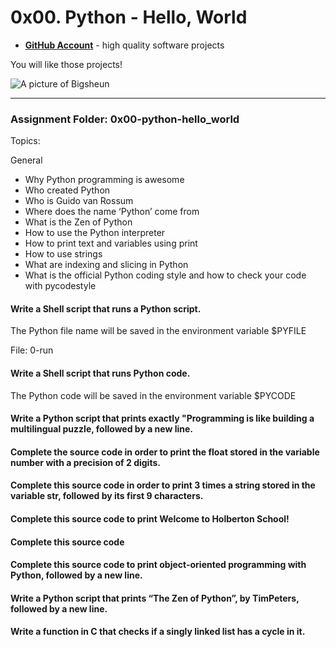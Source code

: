 # 0x00. Python - Hello, World

- __[GitHub Account](github.com/Bigsheun)__ - high quality software projects


You will like those projects!


 ![A picture of Bigsheun](https://avatars.githubusercontent.com/u/88635898?s=120&v=4 "Bigsehun")
___
### Assignment Folder: 0x00-python-hello_world

Topics:

General
 - Why Python programming is awesome
 - Who created Python
 - Who is Guido van Rossum
 - Where does the name ‘Python’ come from
 - What is the Zen of Python
 - How to use the Python interpreter
 - How to print text and variables using print
 - How to use strings
 - What are indexing and slicing in Python
 - What is the official Python coding style and how to check your code with pycodestyle

#### Write a Shell script that runs a Python script.

The Python file name will be saved in the environment variable $PYFILE

File: 0-run
   
#### Write a Shell script that runs Python code.

The Python code will be saved in the environment variable $PYCODE
 
#### Write a Python script that prints exactly "Programming is like building a multilingual puzzle, followed by a new line.

#### Complete the source code in order to print the float stored in the variable number with a precision of 2 digits.

#### Complete this source code in order to print 3 times a string stored in the variable str, followed by its first 9 characters.

#### Complete this source code to print Welcome to Holberton School!

#### Complete this source code

#### Complete this source code to print object-oriented programming with Python, followed by a new line.

#### Write a Python script that prints “The Zen of Python”, by TimPeters, followed by a new line.

#### Write a function in C that checks if a singly linked list has a cycle in it.

